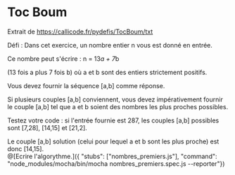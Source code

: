 # Toc Boum
  Extrait de https://callicode.fr/pydefis/TocBoum/txt
  
  Défi :
  Dans cet exercice, un nombre entier n vous est donné en entrée.
  
  Ce nombre peut s'écrire : n = 13*a + 7*b
  
  (13 fois a plus 7 fois b) où a et b sont des entiers strictement positifs.
  
  Vous devez fournir la séquence \[a,b] comme réponse.
  
  Si plusieurs couples \[a,b] conviennent, vous devez impérativement fournir le couple \[a,b] tel que a et b soient des nombres les plus proches possibles.
  
  Testez votre code :
  si l'entrée fournie est 287, les couples \[a,b] possibles sont \[7,28], \[14,15] et \[21,2].
  
  Le couple \[a,b] solution (celui pour lequel a et b sont les plus proche) est donc \[14,15].  
@[Ecrire l'algorythme.]({ "stubs": ["nombres_premiers.js"], "command": "node_modules/mocha/bin/mocha nombres_premiers.spec.js --reporter"})
